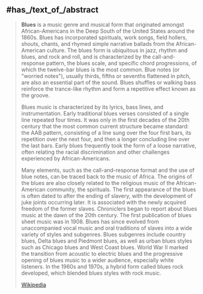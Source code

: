 ﻿---
has_id_wikidata: Q9759
instance_of: "[[_Standards/WikiData/WD~music genre,188451]]"
subclass_of:
- "[[_Standards/WikiData/WD~popular music,373342]]"
- "[[_Standards/WikiData/WD~music of North America,107718737]]"
practiced_by:
- "[[_Standards/WikiData/WD~blues shouter,2907348]]"
- "[[_Standards/WikiData/WD~blues musician,42303786]]"
topic_s_main_Wikimedia_portal: '[[_Standards/WikiData/WD~Portal_Blues,6557994]]'
has_part_s_of_the_class: "[[_Standards/WikiData/WD~traditional blues verse,7832322]]"
image: "http://commons.wikimedia.org/wiki/Special:FilePath/B.B.%20King%2C%202006-06-26.jpg"
equivalent_class: "http://service.ddex.net/dd/DD-AVS-001/dd/ddex_Blues"
subreddit: blues
PhilPapers_topic: blues
Krugosvet_article: kultura_i_obrazovanie/muzyka/BLYUZ.html
topic_s_main_template: '[[_Standards/WikiData/WD~Template_Blues,10514224]]'
on_focus_list_of_Wikimedia_project: "[[_Standards/WikiData/WD~WikiProject African diaspora,15304953]]"
different_from: '[[_Standards/WikiData/WD~blues,39076517]]'
described_by_source: "[[_Standards/WikiData/WD~DDEX AVS Data Dictionary Version 1,106615149]]"
inception: "1890-01-01T00:00:00Z"
has_time_started: "1890-01-01T00:00:00Z"
audio: "http://commons.wikimedia.org/wiki/Special:FilePath/Mary%20Stafford%20and%20Her%20Jazz%20Band%20-%20Royal%20Garden%20Blues.mp3"
has_use: '[[_Standards/WikiData/WD~music,638]]'
country_of_origin: "[[_Standards/WikiData/WD~United States,30]]"
IAB_code: 360
OmegaWiki_Defined_Meaning: 851080
Commons_category: Blues
name: blues
official_name: blues
---

## #has_/text_of_/abstract 

> **Blues** is a music genre and musical form that originated amongst African-Americans in the Deep South of the United States around the 1860s.  Blues has incorporated spirituals, work songs, field hollers, shouts, chants, and rhymed simple narrative ballads from the African-American culture. The blues form is ubiquitous in jazz, rhythm and blues, and rock and roll, and is characterized by the call-and-response pattern, the blues scale, and specific chord progressions, of which the twelve-bar blues is the most common. Blue notes (or "worried notes"), usually thirds, fifths or sevenths flattened in pitch, are also an essential part of the sound. Blues shuffles or walking bass reinforce the trance-like rhythm and form a repetitive effect known as the groove.
>
> Blues music is characterized by its lyrics, bass lines, and instrumentation. Early traditional blues verses consisted of a single line repeated four times. It was only in the first decades of the 20th century that the most common current structure became standard: the AAB pattern, consisting of a line sung over the four first bars, its repetition over the next four, and then a longer concluding line over the last bars. Early blues frequently took the form of a loose narrative, often relating the racial discrimination and other challenges experienced by African-Americans.
>
> Many elements, such as the call-and-response format and the use of blue notes, can be traced back to the music of Africa. The origins of the blues are also closely related to the religious music of the African-American community, the spirituals. The first appearance of the blues is often dated to after the ending of slavery, with the development of juke joints occurring later. It is associated with the newly acquired freedom of the former slaves. Chroniclers began to report about blues music at the dawn of the 20th century. The first publication of blues sheet music was in 1908. Blues has since evolved from unaccompanied vocal music and oral traditions of slaves into a wide variety of styles and subgenres. Blues subgenres include country blues, Delta blues and Piedmont blues, as well as urban blues styles such as Chicago blues and West Coast blues. World War II marked the transition from acoustic to electric blues and the progressive opening of blues music to a wider audience, especially white listeners. In the 1960s and 1970s, a hybrid form called blues rock developed, which blended blues styles with rock music.
>
> [Wikipedia](https://en.wikipedia.org/wiki/Blues) 



